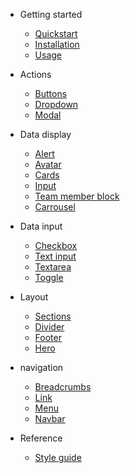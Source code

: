

* Getting started

    * [Quickstart](/introduction/quick-start.md)
    * [Installation](/introduction/installation.md)
    * [Usage](/introduction/usage.md)

* Actions

    * [Buttons](/components/actions/buttons.md)
    * [Dropdown](/components/actions/dropdown.md)
    * [Modal](/components/actions/modal.md)

* Data display

    * [Alert](/Data-display/alert.md)
    * [Avatar](/Data-display/avatar.md)
    * [Cards](/Data-display/cards.md)
    * [Input](/Data-display/cards.md)
    * [Team member block](/Data-display/cards.md)
    * [Carrousel](/Data-display/cards.md)

* Data input
    * [Checkbox](/Data-display/cards.md)
    * [Text input](/Data-display/cards.md)
    * [Textarea](/Data-display/cards.md)
    * [Toggle](/Data-display/cards.md)

* Layout
    * [Sections](/Data-display/cards.md)
    * [Divider](/Data-display/cards.md)
    * [Footer](/Data-display/cards.md)
    * [Hero](/Data-display/cards.md)

* navigation
    * [Breadcrumbs](/Data-display/cards.md)
    * [Link](/Data-display/cards.md)
    * [Menu](/Data-display/cards.md)
    * [Navbar](/Data-display/cards.md)

* Reference

    * [Style guide](/reference/style-guide.md)